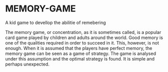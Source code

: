 # MEMORY-GAME
A kid game to devellop the abilitie of remebering

The memory game, or concentration, as it is sometimes called, is a popular card game played by children and adults around the world. Good memory is one of the qualities 
required in order to succeed in it. This, however, is not enough. When it is assumed that the players have perfect memory, the memory game can be seen as a game of 
strategy. The game is analysed under this assumption and the optimal strategy is found. It is simple and perhaps unexpected.

